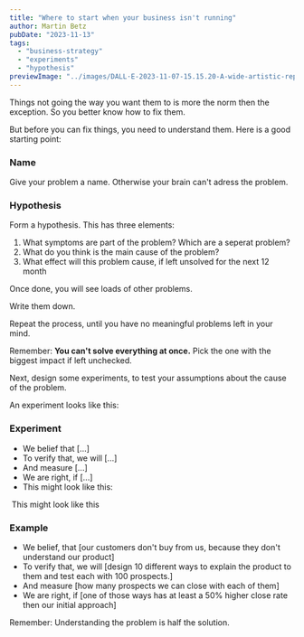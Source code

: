 ```yaml
---
title: "Where to start when your business isn't running"
author: Martin Betz
pubDate: "2023-11-13"
tags:
  - "business-strategy"
  - "experiments"
  - "hypothesis"
previewImage: "../images/DALL·E-2023-11-07-15.15.20-A-wide-artistic-representation-of-a-new-beginning-using-a-watercolor-and-geometric-style-with-blue-and-mint-as-the-dominant-colors.-The-image-should.png"
---
```


Things not going the way you want them to is more the norm then the exception. So you better know how to fix them.

But before you can fix things, you need to understand them. Here is a good starting point:

### **Name**

Give your problem a name. Otherwise your brain can't adress the problem.

### **Hypothesis**

Form a hypothesis. This has three elements:

1. What symptoms are part of the problem? Which are a seperat problem?
2. What do you think is the main cause of the problem?
3. What effect will this problem cause, if left unsolved for the next 12 month

Once done, you will see loads of other problems.

Write them down.

Repeat the process, until you have no meaningful problems left in your mind.

Remember: **You can't solve everything at once.** Pick the one with the biggest impact if left unchecked.

Next, design some experiments, to test your assumptions about the cause of the problem.

An experiment looks like this:

### Experiment

- We belief that \[...\]
- To verify that, we will \[...\]
- And measure \[...\]
- We are right, if \[...\]
- This might look like this:

 This might look like this

### Example

- We belief, that \[our customers don't buy from us, because they don't understand our product\]
- To verify that, we will \[design 10 different ways to explain the product to them and test each with 100 prospects.\]
- And measure \[how many prospects we can close with each of them\]
- We are right, if \[one of those ways has at least a 50% higher close rate then our initial approach\]


Remember: Understanding the problem is half the solution.
